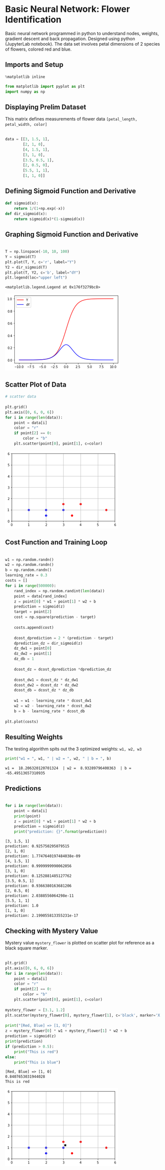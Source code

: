 # Basic Neural Network: Flower Identification
Basic neural network programmed in python to understand nodes, weights, gradient descent and back propagation. Designed using python (JupyterLab notebook). The data set involves petal dimensions of 2 species of flowers, colored red and blue.

## Imports and Setup

```python
%matplotlib inline
```


```python
from matplotlib import pyplot as plt
import numpy as np
```
## Displaying Prelim Dataset
This matrix defines measurements of flower data
`[petal_length, petal_width, color]`

```python

data = [[3, 1.5, 1], 
        [2, 1, 0],
        [4, 1.5, 1],
        [3, 1, 0],
        [3.5, 0.5, 1],
        [2, 0.5, 0],
        [5.5, 1, 1],
        [1, 1, 0]]

```
## Defining Sigmoid Function and Derivative

```python
def sigmoid(x):
    return 1/(1+np.exp(-x))
def dir_sigmoid(x):
    return sigmoid(x)*(1-sigmoid(x))
```
## Graphing Sigmoid Function and Derivative

```python

T = np.linspace(-10, 10, 100)
Y = sigmoid(T)
plt.plot(T, Y, c='r', label="Y")
Y2 = dir_sigmoid(T)
plt.plot(T, Y2, c='b', label="dY")
plt.legend(loc="upper left")
```




    <matplotlib.legend.Legend at 0x176f3279bc8>




![png](output_4_1.png)

## Scatter Plot of Data

```python
# scatter data

plt.grid()
plt.axis([0, 6, 0, 6])
for i in range(len(data)):
    point = data[i]
    color = "r"
    if point[2] == 0:
        color = "b"
    plt.scatter(point[0], point[1], c=color)
```


![png](output_5_0.png)

## Cost Function and Training Loop

```python

w1 = np.random.randn()
w2 = np.random.randn()
b = np.random.randn()
learning_rate = 0.3
costs = []
for i in range(500000):
    rand_index = np.random.randint(len(data))
    point = data[rand_index]
    z = point[0] * w1 + point[1] * w2 + b
    prediction = sigmoid(z)
    target = point[2]
    cost = np.square(prediction - target)
    
    costs.append(cost)
    
    dcost_dprediction = 2 * (prediction - target)
    dprediction_dz = dir_sigmoid(z)
    dz_dw1 = point[0]
    dz_dw2 = point[1]
    dz_db = 1
    
    dcost_dz = dcost_dprediction *dprediction_dz
    
    dcost_dw1 = dcost_dz * dz_dw1
    dcost_dw2 = dcost_dz * dz_dw2
    dcost_db = dcost_dz * dz_db
    
    w1 = w1 - learning_rate * dcost_dw1
    w2 = w2 - learning_rate * dcost_dw2
    b = b - learning_rate * dcost_db
    
plt.plot(costs)
```
## Resulting Weights
The testing algorithm spits out the 3 optimized weights: `w1, w2, w3`

```python
print("w1 = ", w1, " | w2 = ", w2, " | b = ", b)

```

    w1 =  18.206320120701324  | w2 =  8.93289796400363  | b =  -65.49513657310935
    
## Predictions

```python

for i in range(len(data)):
    point = data[i]
    print(point)
    z = point[0] * w1 + point[1] * w2 + b
    prediction = sigmoid(z)
    print("prediction: {}".format(prediction))
```

    [3, 1.5, 1]
    prediction: 0.925750295079515
    [2, 1, 0]
    prediction: 1.7747640197484038e-09
    [4, 1.5, 1]
    prediction: 0.9999999990062056
    [3, 1, 0]
    prediction: 0.1252881485127762
    [3.5, 0.5, 1]
    prediction: 0.9366380163681206
    [2, 0.5, 0]
    prediction: 2.0388556064298e-11
    [5.5, 1, 1]
    prediction: 1.0
    [1, 1, 0]
    prediction: 2.199055813355231e-17
    
## Checking with Mystery Value
Mystery value `mystery_flower` is plotted on scatter plot for reference as a black square marker.

```python

plt.grid()
plt.axis([0, 6, 0, 6])
for i in range(len(data)):
    point = data[i]
    color = "r"
    if point[2] == 0:
        color = "b"
    plt.scatter(point[0], point[1], c=color)

mystery_flower = [3.1, 1.2]
plt.scatter(mystery_flower[0], mystery_flower[1], c='black', marker='X')

print("[Red, Blue] => [1, 0]")
z = mystery_flower[0] * w1 + mystery_flower[1] * w2 + b
prediction = sigmoid(z)
print(prediction)
if (prediction > 0.5):
    print("This is red")
else:
    print("This is blue")
```

    [Red, Blue] => [1, 0]
    0.8407653031944028
    This is red
    


![png](output_9_1.png)


```python

```
